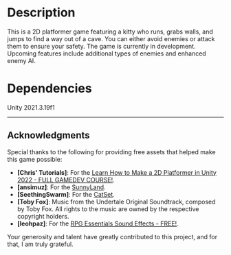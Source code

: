 # Description

This is a 2D platformer game featuring a kitty who runs, grabs walls, and jumps to find a way out of a cave. You can either avoid enemies or attack them to ensure your safety. The game is currently in development. Upcoming features include additional types of enemies and enhanced enemy AI.

# Dependencies

Unity 2021.3.19f1

------

## Acknowledgments

Special thanks to the following for providing free assets that helped make this game possible:

- **[Chris' Tutorials]**: For the [Learn How to Make a 2D Platformer in Unity 2022 - FULL GAMEDEV COURSE!](https://www.youtube.com/watch?v=oxiPWg8cdRM). 
- **[ansimuz]**: For the [SunnyLand](https://ansimuz.itch.io/sunny-land-pixel-game-art).
- **[SeethingSwarm]**: For the [CatSet](https://seethingswarm.itch.io/catset).
- **[Toby Fox]**: Music from the Undertale Original Soundtrack, composed by Toby Fox. All rights to the music are owned by the respective copyright holders.
- **[leohpaz]**: For the [RPG Essentials Sound Effects - FREE!](https://assetstore.unity.com/packages/audio/sound-fx/rpg-essentials-sound-effects-free-227708).

Your generosity and talent have greatly contributed to this project, and for that, I am truly grateful.
